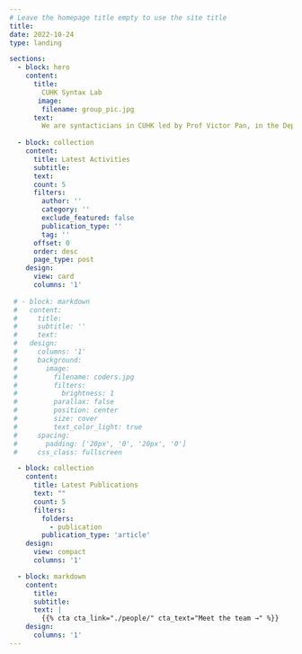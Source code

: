 ```yaml
---
# Leave the homepage title empty to use the site title
title:
date: 2022-10-24
type: landing

sections:
  - block: hero
    content:
      title:
        CUHK Syntax Lab
       image:
        filename: group_pic.jpg
      text:
        We are syntacticians in CUHK led by Prof Victor Pan, in the Department of Linguistics and Modern Languages. Our interests cover formal syntax (especially under Minimalist Program), understudied languages, and interdisciplinary research for exploring the linguistic essence in human's mind.
        
  - block: collection
    content:
      title: Latest Activities
      subtitle:
      text:
      count: 5
      filters:
        author: ''
        category: ''
        exclude_featured: false
        publication_type: ''
        tag: ''
      offset: 0
      order: desc
      page_type: post
    design:
      view: card
      columns: '1'
  
 # - block: markdown
 #   content:
 #     title:
 #     subtitle: ''
 #     text:
 #   design:
 #     columns: '1'
 #     background:
 #       image: 
 #         filename: coders.jpg
 #         filters:
 #           brightness: 1
 #         parallax: false
 #         position: center
 #         size: cover
 #         text_color_light: true
 #     spacing:
 #       padding: ['20px', '0', '20px', '0']
 #     css_class: fullscreen

  - block: collection
    content:
      title: Latest Publications
      text: ""
      count: 5
      filters:
        folders:
          - publication
        publication_type: 'article'
    design:
      view: compact
      columns: '1'

  - block: markdown
    content:
      title:
      subtitle:
      text: |
        {{% cta cta_link="./people/" cta_text="Meet the team →" %}}
    design:
      columns: '1'
---
```

